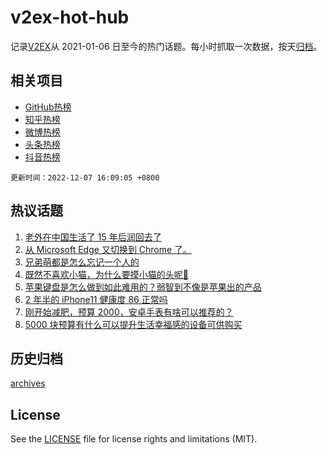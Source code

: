 # v2ex-hot-hub

 记录[V2EX](https://www.v2ex.com/)从 2021-01-06 日至今的热门话题。每小时抓取一次数据，按天[归档](archives)。
 
 ## 相关项目

- [GitHub热榜](https://github.com/snaildev/github-hot-hub)
- [知乎热榜](https://github.com/snaildev/zhihu-hot-hub)
- [微博热榜](https://github.com/snaildev/weibo-hot-hub)
- [头条热榜](https://github.com/snaildev/toutiao-hot-hub)
- [抖音热榜](https://github.com/snaildev/douyin-hot-hub)


 `更新时间：2022-12-07 16:09:05 +0800`

## 热议话题

1. [老外在中国生活了 15 年后润回去了](https://www.v2ex.com/t/900646)
1. [从 Microsoft Edge 又切换到 Chrome 了。](https://www.v2ex.com/t/900563)
1. [兄弟萌都是怎么忘记一个人的](https://www.v2ex.com/t/900578)
1. [既然不喜欢小猫，为什么要摸小猫的头呢🥺](https://www.v2ex.com/t/900666)
1. [苹果键盘是怎么做到如此难用的？弱智到不像是苹果出的产品](https://www.v2ex.com/t/900628)
1. [2 年半的 iPhone11 健康度 86 正常吗](https://www.v2ex.com/t/900667)
1. [刚开始减肥，预算 2000，安卓手表有啥可以推荐的？](https://www.v2ex.com/t/900675)
1. [5000 块预算有什么可以提升生活幸福感的设备可供购买](https://www.v2ex.com/t/900774)

## 历史归档

[archives](archives)

## License

See the [LICENSE](LICENSE) file for license rights and limitations (MIT).
